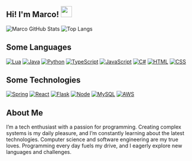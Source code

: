 ## Hi! I'm Marco! <img src="https://raw.githubusercontent.com/kaueMarques/kaueMarques/master/hi.gif" height="30px">

![Marco GitHub Stats](https://github-readme-stats.vercel.app/api?username=mastrickdev&show_icons=true&hide_title=true&theme=tokyonight)
![Top Langs](https://github-readme-stats.vercel.app/api/top-langs/?username=mastrickdev&layout=compact&title_color=Ffffff&theme=tokyonight)

## Some Languages
[![Lua](https://img.shields.io/badge/Lua-2C2D72?style=for-the-badge&logo=lua&logoColor=white
)](lua.org)
[![Java](https://img.shields.io/badge/Java-ED8B00?style=for-the-badge&logo=openjdk&logoColor=white
)](lua.org)
[![Python](https://img.shields.io/badge/Python-14354C?style=for-the-badge&logo=python&logoColor=white
)](lua.org)
[![TypeScript](https://img.shields.io/badge/TypeScript-007ACC?style=for-the-badge&logo=typescript&logoColor=white
)](lua.org)
[![JavaScript](https://img.shields.io/badge/JavaScript-323330?style=for-the-badge&logo=javascript&logoColor=F7DF1E
)](lua.org)
[![C#](https://img.shields.io/badge/C%23-239120?style=for-the-badge&logo=c-sharp&logoColor=white
)](lua.org)
[![HTML](https://img.shields.io/badge/HTML-239120?style=for-the-badge&logo=html5&logoColor=white
)](lua.org)
[![CSS](https://img.shields.io/badge/CSS-239120?&style=for-the-badge&logo=css3&logoColor=white
)](lua.org)

## Some Technologies
[![Spring](https://img.shields.io/badge/Spring-6DB33F?style=for-the-badge&logo=spring&logoColor=white
)](lua.org)
[![React](https://img.shields.io/badge/React-20232A?style=for-the-badge&logo=react&logoColor=61DAFB
)](lua.org)
[![Flask](https://img.shields.io/badge/Flask-000000?style=for-the-badge&logo=flask&logoColor=white
)](lua.org)
[![Node](https://img.shields.io/badge/Node.js-43853D?style=for-the-badge&logo=node.js&logoColor=white
)](lua.org)
[![MySQL](https://img.shields.io/badge/MySQL-00000F?style=for-the-badge&logo=mysql&logoColor=white
)](lua.org)
[![AWS](https://img.shields.io/badge/Amazon_AWS-232F3E?style=for-the-badge&logo=amazon-aws&logoColor=white
)](lua.org)

## About Me
I’m a tech enthusiast with a passion for programming. Creating complex systems is my daily pleasure, and I’m constantly learning about the latest technologies. Computer science and software engineering are my true loves. Programming every day fuels my drive, and I eagerly explore new languages and challenges.
